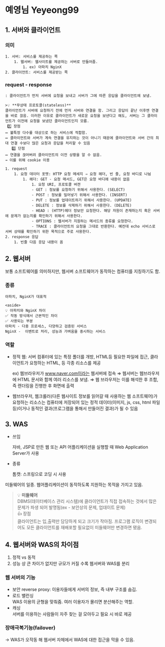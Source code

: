 # 예영님 Yeyeong99

## 1. 서버와 클라이언트

### 의미
    1. 서버: 서비스를 제공하는 쪽
        1. 웹서버: 웹사이트를 제공하는 서버로 만들어줌.
            1. ex) 아파치 NginX
    2. 클라이언트: 서비스를 제공받는 쪽

### request - response
    
    : 클라이언트가 먼저 서버에 요청을 보내고 서버가 그에 따른 응답을 클라이언트에 보냄.
    
    >💡 **무상태 프로토콜(stateless)**   
    클라이언트가 서버에 요청하기 전에 먼저 서버와 연결을 함. 그리고 응답이 끝난 이후엔 연결을 바로 끊음. 이러한 이유로 클라이언트가 새로운 요청을 보낸다고 해도, 서버는 그 클라이언트가 이전에 요청을 보냈던 클라이언트인지 모름.  
     1️⃣ 장점  
    ➖ 불특정 다수를 대상으로 하는 서비스에 적합함.  
    ➖ 클라이언트와 서버가 계속 연결을 유지하는 것이 아니기 때문에 클라이언트와 서버 간의 최대 연결 수보다 많은 요청과 응답을 처리할 수 있음  
       2️⃣ 단점  
    ➖ 연결을 끊어버려 클라이언트의 이전 상황을 알 수 없음.
    → 이를 위해 cookie 이용
    
    1. request
        1. 요청 데이터 포멧: HTTP 요청 메세지 ⇒ 요청 헤더, 빈 줄, 요청 바디로 나뉨
            1. 헤더: GET - 요청 매서드, GET은 요청 바디에 내용이 없음
                1. 요청 URI, 프로토콜 버젼
                - GET : 정보를 요청하기 위해서 사용한다. (SELECT)
                - POST : 정보를 밀어넣기 위해서 사용한다. (INSERT)
                - PUT : 정보를 업데이트하기 위해서 사용한다. (UPDATE)
                - DELETE : 정보를 삭제하기 위해서 사용한다. (DELETE)
                - HEAD : (HTTP)헤더 정보만 요청한다. 해당 자원이 존재하는지 혹은 서버에 문제가 없는지를 확인하기 위해서 사용한다.
                - OPTIONS : 웹서버가 지원하는 메서드의 종류를 요청한다.
                - TRACE : 클라이언트의 요청을 그대로 반환한다. 예컨데 echo 서비스로 서버 상태를 확인하기 위한 목적으로 주로 사용한다.
    2. response 응답
        1. 빈줄 다음 응답 내용이 옴
    

## 2. 웹서버

보통 소프트웨어를 의미하지만, 웹서버 소프트웨어가 동작하는 컴퓨터를 지칭하기도 함.

### 종류
    
    아파치, NginX가 대표적
    
    <aside>
    💡 아파치와 NginX 차이
    ✅ 작동 방식에서 근본적인 차이
    ✅ 사용되는 부분
    아파치 - 다중 프로세스, 다양하고 검증된 서비스
    NginX -  이벤트로 처리, 성능과 가벼움을 중시하는 서비스  
    
### 역할

- 정적 웹: 서버 컴퓨터에 있는 특정 폴더를 개방, HTML등 필요한 파일에 접근, 클라이언트가 요청하는 HTML, 등 각종 리소스를 제공
    
    ex) 웹브라우저가 www.naver.com이라는 웹서버에 접속 ⇒ 웹서버는 웹브라우저에 HTML 문서와 함께 여러 리소스를 보냄. ⇒ 웹 브라우저는 이를 해석한 후 조합, 즉 렌더링을 진행한 후 화면에 출력
    
- 웹브라우저, 웹크롤러(다른 웹사이트 정보를 읽어갈 때 사용하는 웹 소프트웨어)가 요청하는 리소스는 컴퓨터에 저장되어 있는 정적 데이터(이미지, js, css, html 파일 등)이거나 동적인 결과(프로그램을 통해서 만들어진 결과)가 될 수 있음


## 3. WAS

- 쓰임
    
    자바, JSP로 만든 웹 또는 API 어플리케이션을 실행할 때 Web Application Server가 사용
    
- 종류
    
    톰캣: 스프링으로 코딩 시 사용
    

미들웨어의 일종. 웹어플리케이션이 동작하도록 지원하는 목적을 가지고 있음.


>💡 **미들웨어**  
DBMS(데이터베이스 관리 시스템)에 클라이언트가 직접 접속하는 것에서 많은 문제가 파생 되어 발명됨(ex - 보안상의 문제, 업데이트 문제)  
👍 장점  
클라이언트는 입,출력만 담당하게 되고 크기가 작아짐. 
프로그램 로직이 변경되어도 모든 클라이언트를 재배포할 필요없이 미들웨어만 변경하면 됐음.

## 4. 웹서버와 WAS의 차이점

1. 정적 vs 동적
2. 성능 상 큰 차이가 없지만 규모가 커질 수록 웹서버와 WAS를 분리

### 웹 서버의 기능 
- 보안
    reverse proxy: 이용자들에게 서버의 정보, 즉 내부 구조를 숨김.
- 로드 밸런싱  
    WAS 이용의 균형을 맞춰줌. 여러 이용자가 몰리면 분산해주는 역할.    
- 캐싱    
    서버를 이용하는 사람들이 자주 찾는 걸 모아두고 필요 시 바로 제공
    
### 장애극복기능(failover)  
-> WAS가 오작동 해 웹서버 자체에서 WAS에 대한 접근을 막을 수 있음.